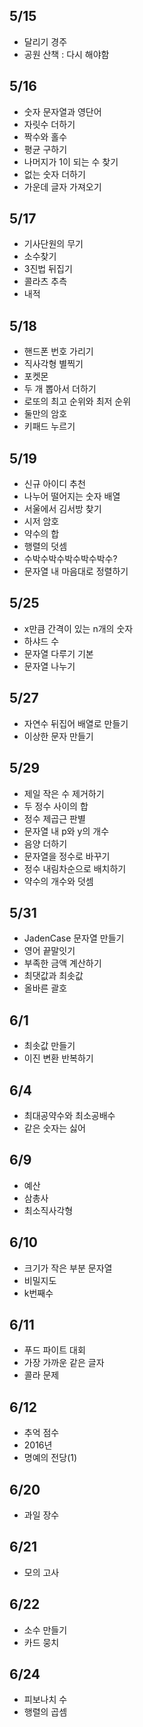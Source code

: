 ## 5/15

- 달리기 경주
- 공원 산책 : 다시 해야함

## 5/16

- 숫자 문자열과 영단어
- 자릿수 더하기
- 짝수와 홀수
- 평균 구하기
- 나머지가 1이 되는 수 찾기
- 없는 숫자 더하기
- 가운데 글자 가져오기

## 5/17

- 기사단원의 무기
- 소수찾기
- 3진법 뒤집기
- 콜라츠 추측
- 내적

## 5/18

- 핸드폰 번호 가리기
- 직사각형 별찍기
- 포켓몬
- 두 개 뽑아서 더하기
- 로또의 최고 순위와 최저 순위
- 둘만의 암호
- 키패드 누르기

## 5/19

- 신규 아이디 추천
- 나누어 떨어지는 숫자 배열
- 서울에서 김서방 찾기
- 시저 암호
- 약수의 합
- 행렬의 덧셈
- 수박수박수박수박수박수?
- 문자열 내 마음대로 정렬하기

## 5/25

- x만큼 간격이 있는 n개의 숫자
- 하샤드 수
- 문자열 다루기 기본
- 문자열 나누기

## 5/27

- 자연수 뒤집어 배열로 만들기
- 이상한 문자 만들기

## 5/29

- 제일 작은 수 제거하기
- 두 정수 사이의 합
- 정수 제곱근 판별
- 문자열 내 p와 y의 개수
- 음양 더하기
- 문자열을 정수로 바꾸기
- 정수 내림차순으로 배치하기
- 약수의 개수와 덧셈

## 5/31

- JadenCase 문자열 만들기
- 영어 끝말잇기
- 부족한 금액 계산하기
- 최댓값과 최솟값
- 올바른 괄호

## 6/1

- 최솟값 만들기
- 이진 변환 반복하기

## 6/4

- 최대공약수와 최소공배수
- 같은 숫자는 싫어

## 6/9

- 예산
- 삼총사
- 최소직사각형

## 6/10

- 크기가 작은 부분 문자열
- 비밀지도
- k번째수

## 6/11

- 푸드 파이트 대회
- 가장 가까운 같은 글자
- 콜라 문제

## 6/12

- 추억 점수
- 2016년
- 명예의 전당(1)

## 6/20

- 과일 장수

## 6/21

- 모의 고사

## 6/22

- 소수 만들기
- 카드 뭉치

## 6/24

- 피보나치 수
- 행렬의 곱셈
